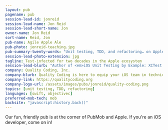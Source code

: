 ```yaml
---
layout: pub
pagename: pub
session-lead-id: jonreid
session-lead-name: Jon Reid
session-lead-short-name: Jon
owner-name: Jon Reid
sort-name: Reid, Jon
pub-name: Agile Apple Ale
pub-photo: jonreid-teaching.jpg
pub-summary-twenty-words: "Unit testing, TDD, and refactoring… on Apple platforms."
session-lead-photo-extension: jpg
tagline: Test-infected for two decades in the Apple ecosystem
session-lead-blurb: "Author of <em>iOS Unit Testing by Example: XCTest Tips and Techniques Using Swift</em>"
company: Quality Coding, Inc.
company-blurb: Quality Coding is here to equip your iOS team in technical agile practices. Because you can only be as agile as your code lets you be.
company-link: https://qualitycoding.org
company-logo-url: /assets/images/pubs/jonreid/quality-coding.png
topics: [unit testing, TDD, refactoring]
languages: [swift, objectivec]
preferred-mob-tech: mob
backsite: "javascript:history.back()"
---
```

Our fun, friendly pub is at the corner of PubMob and Apple. If you're an iOS developer, come on in!
